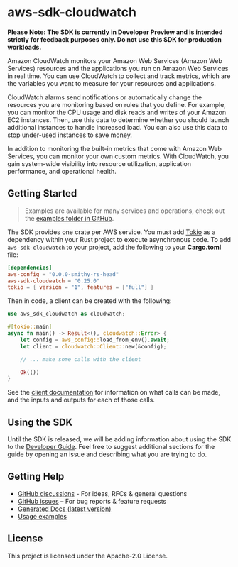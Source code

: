 # aws-sdk-cloudwatch

**Please Note: The SDK is currently in Developer Preview and is intended strictly for
feedback purposes only. Do not use this SDK for production workloads.**

Amazon CloudWatch monitors your Amazon Web Services (Amazon Web Services) resources and the applications you run on Amazon Web Services in real time. You can use CloudWatch to collect and track metrics, which are the variables you want to measure for your resources and applications.

CloudWatch alarms send notifications or automatically change the resources you are monitoring based on rules that you define. For example, you can monitor the CPU usage and disk reads and writes of your Amazon EC2 instances. Then, use this data to determine whether you should launch additional instances to handle increased load. You can also use this data to stop under-used instances to save money.

In addition to monitoring the built-in metrics that come with Amazon Web Services, you can monitor your own custom metrics. With CloudWatch, you gain system-wide visibility into resource utilization, application performance, and operational health.

## Getting Started

> Examples are available for many services and operations, check out the
> [examples folder in GitHub](https://github.com/awslabs/aws-sdk-rust/tree/main/examples).

The SDK provides one crate per AWS service. You must add [Tokio](https://crates.io/crates/tokio)
as a dependency within your Rust project to execute asynchronous code. To add `aws-sdk-cloudwatch` to
your project, add the following to your **Cargo.toml** file:

```toml
[dependencies]
aws-config = "0.0.0-smithy-rs-head"
aws-sdk-cloudwatch = "0.25.0"
tokio = { version = "1", features = ["full"] }
```

Then in code, a client can be created with the following:

```rust
use aws_sdk_cloudwatch as cloudwatch;

#[tokio::main]
async fn main() -> Result<(), cloudwatch::Error> {
    let config = aws_config::load_from_env().await;
    let client = cloudwatch::Client::new(&config);

    // ... make some calls with the client

    Ok(())
}
```

See the [client documentation](https://docs.rs/aws-sdk-cloudwatch/latest/aws_sdk_cloudwatch/client/struct.Client.html)
for information on what calls can be made, and the inputs and outputs for each of those calls.

## Using the SDK

Until the SDK is released, we will be adding information about using the SDK to the
[Developer Guide](https://docs.aws.amazon.com/sdk-for-rust/latest/dg/welcome.html). Feel free to suggest
additional sections for the guide by opening an issue and describing what you are trying to do.

## Getting Help

* [GitHub discussions](https://github.com/awslabs/aws-sdk-rust/discussions) - For ideas, RFCs & general questions
* [GitHub issues](https://github.com/awslabs/aws-sdk-rust/issues/new/choose) – For bug reports & feature requests
* [Generated Docs (latest version)](https://awslabs.github.io/aws-sdk-rust/)
* [Usage examples](https://github.com/awslabs/aws-sdk-rust/tree/main/examples)

## License

This project is licensed under the Apache-2.0 License.

